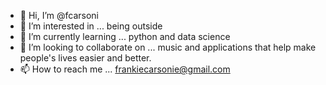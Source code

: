 - 👋 Hi, I’m @fcarsoni
- 👀 I’m interested in ... being outside
- 🌱 I’m currently learning ... python and data science
- 💞️ I’m looking to collaborate on ... music and applications that help make people's lives easier and better.
- 📫 How to reach me ... frankiecarsonie@gmail.com

<!---
fcarsoni/fcarsoni is a ✨ special ✨ repository because its `README.md` (this file) appears on your GitHub profile.
You can click the Preview link to take a look at your changes.
--->
